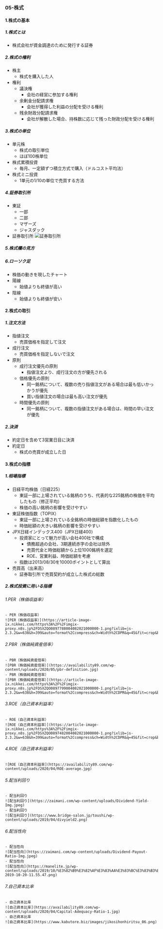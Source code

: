 ### 05-株式
#### 1.株式の基本
##### 1.株式とは
  - 株式会社が資金調達のために発行する証券
##### 2.株式の権利
  - 株主
    - 株式を購入した人
  - 権利
    - 議決権
      - 会社の経営に参加する権利
    - 余剰金分配請求権
      - 会社が獲得した利益の分配を受ける権利
    - 残余財政分配請求権
      - 会社が解散した場合、持株数に応じて残った財政分配を受ける権利
##### 3.株式の単位
  - 単元株
    - 株式の取引単位
    - ほぼ100株単位
  - 株式累積投資
    - 毎月、一定額ずつ積立方式で購入（ドルコスト平均法）
  - 株式ミニ投資
    - 1単元の1/10の単位で売買する方法
##### 4.証券取引所
  - 東証
    - 一部
    - 二部
    - マザーズ
    - ジャスダック
  - 証券取引所
  ![証券取引所](https://image.itmedia.co.jp/business/articles/2107/23/l_kspri2.jpg)
##### 5.株式欄の見方
##### 6.ローソク足
  - 株価の動きを現したチャート
  - 陽線
    - 始値よりも終値が高い
  - 陰線
    - 始値よりも終値が安い
#### 2.株式の取引
##### 1.注文方法
  - 指値注文
    - 売買価格を指定して注文
  - 成行注文
    - 売買価格を指定しないで注文
  - 原則
    - 成行注文優先の原則
      - 指値注文より、成行注文の方が優先される
    - 価格優先の原則
      - 同一銘柄について、複数の売り指値注文がある場合は最も低いかっかうが優先
      - 買い指値注文の場合は最も高い注文が優先
    - 時間優先の原則
      - 同一銘柄について、複数の指値注文がある場合は、時間の早い注文が優先
##### 2.決済
  - 約定日を含めて3営業日目に決済
  - 約定日
    - 株式の売買が成立した日
#### 3.株式の指標
##### 1.相場指標
  - 日経平均株価（日経225）
    - 東証一部に上場されている銘柄のうち、代表的な225銘柄の株価を平均したもの（修正平均）
    - 株価の高い銘柄の影響を受けやすい
  - 東証株価指数（TOPIX）
    - 東証一部に上場されている全銘柄の時価総額を指数化したもの
    - 時価総額の大きい銘柄の影響を受けやすい
  - JPX日経インデックス400（JPX日経400）
    - 投資家にとって魅力が高い会社400社で構成
      - 債務超過の会社、3期連続赤字の会社は除外
      - 売買代金と時価総額から上位1000銘柄を選定
      - ROE、営業利益、時価総額を考慮
    - 指数は2013/08/30を10000ポイントとして算出
  - 売買高（出来高）
    - 証券取引所で売買契約が成立した株式の総数
##### 2.株式投資に用いる指標
###### 1.PER（株価収益率）
    - PER（株価収益率）
    ![PER（株価収益率）](https://article-image-ix.nikkei.com/https%3A%2F%2Fimgix-proxy.n8s.jp%2FDSXZQO0897788004082021000000-1.png?ixlib=js-2.3.2&w=638&h=399&auto=format%2Ccompress&ch=Width%2CDPR&q=45&fit=crop&bg=FFFFFF&s=e8a1a2b325929ee64cefae9a80558499)
###### 2.PBR（株価純資産倍率）
    - PBR（株価純資産倍率）
    ![PBR（株価純資産倍率）](https://availability89.com/wp-content/uploads/2020/05/pbr-definition.jpg)
    - PBR（株価純資産倍率）
    ![PBR（株価純資産倍率）](https://article-image-ix.nikkei.com/https%3A%2F%2Fimgix-proxy.n8s.jp%2FDSXZQO0897799004082021000000-1.png?ixlib=js-2.3.2&w=638&h=399&auto=format%2Ccompress&ch=Width%2CDPR&q=45&fit=crop&bg=FFFFFF&s=1e665e1f52eff6745f109991c2a19dd0)
###### 3.ROE（自己資本利益率）
    - ROE（自己資本利益率）
    ![ROE（自己資本利益率）](https://article-image-ix.nikkei.com/https%3A%2F%2Fimgix-proxy.n8s.jp%2FDSXZQO0897482004082021000000-1.png?ixlib=js-2.3.2&w=638&h=399&auto=format%2Ccompress&ch=Width%2CDPR&q=45&fit=crop&bg=FFFFFF&s=9a9a6db694fd85489b96616e3469a6a8)
###### 4.ROE（自己資本利益率）
    ![ROE（自己資本利益率](https://availability89.com/wp-content/uploads/2020/04/ROE-average.jpg)
###### 5.配当利回り
    - 配当利回り
    ![配当利回り](https://zaimani.com/wp-content/uploads/Dividend-Yield-Img.jpeg)
    - 配当利回り
    ![配当利回り](https://www.bridge-salon.jp/toushi/wp-content/uploads/2019/04/divyield2.png)
###### 6.配当性向
    - 配当性向
    ![配当性向](https://zaimani.com/wp-content/uploads/Dividend-Payout-Ratio-Img.jpeg)
    - 配当性向
    ![配当性向](https://manelite.jp/wp-content/uploads/2019/10/%E3%82%B9%E3%82%AF%E3%83%AA%E3%83%BC%E3%83%B3%E3%82%B7%E3%83%A7%E3%83%83%E3%83%88-2019-10-20-11.55.47.png)
###### 7.自己資本比率
    - 自己資本比率
    ![自己資本比率](https://availability89.com/wp-content/uploads/2020/04/Capital-Adequacy-Ratio-1.jpg)
    - 自己資本比率
    ![自己資本比率](https://www.kabutore.biz/images/jikosihonhiritsu_06.png)
